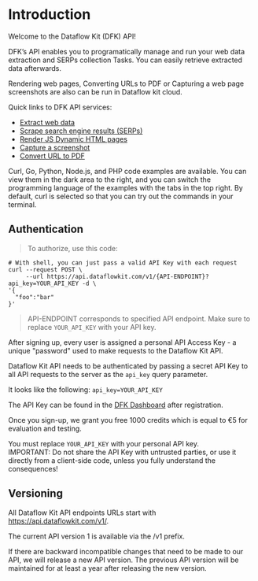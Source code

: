 # Introduction

Welcome to the Dataflow Kit (DFK) API! 

DFK’s API enables you to programatically manage and run your web data extraction and SERPs collection Tasks. You can easily retrieve extracted data afterwards. 

Rendering web pages, Converting URLs to PDF or Capturing a web page screenshots are also can be run in Dataflow kit cloud.

Quick links to DFK API services:

- [Extract web data](#extract-data-from-web)
- [Scrape search engine results (SERPs)](#extract-serps) 
- [Render JS Dynamic HTML pages](#fetch-html)  
- [Capture a screenshot](#take-a-screenshot)
- [Convert URL to PDF](#convert-files-to-pdf)

Curl, Go, Python, Node.js, and PHP code examples are available. You can view them in the dark area to the right, and you can switch the programming language of the examples with the tabs in the top right. By default, curl is selected so that you can try out the commands in your terminal.

## Authentication

> To authorize, use this code:

```shell
# With shell, you can just pass a valid API Key with each request
curl --request POST \
     --url https://api.dataflowkit.com/v1/{API-ENDPOINT}?api_key=YOUR_API_KEY -d \
'{
  "foo":"bar"
}'
```

>API-ENDPOINT corresponds to specified API endpoint. 
>Make sure to replace `YOUR_API_KEY` with your API key.

After signing up, every user is assigned a personal API Access Key - a unique "password" used to make requests to the Dataflow Kit API.

Dataflow Kit API needs to be authenticated by passing a secret API Key to all API requests to the server as the <code>api_key</code> query parameter. 

It looks like the following: 
`api_key=YOUR_API_KEY`

The API Key can be found in the [DFK Dashboard](https://account.dataflowkit.com) after registration. 

Once you sign-up, we grant you free 1000 credits which is equal to €5 for evaluation and testing.

<aside class="success">
You must replace <code>YOUR_API_KEY</code> with your personal API key.
</aside>

<aside class="warning">
IMPORTANT: Do not share the API Key with untrusted parties, or use it directly from a client-side code, unless you fully understand the consequences!
</aside>

## Versioning
All Dataflow Kit API endpoints URLs start with https://api.dataflowkit.com/v1/.

The current API version 1 is available via the /v1 prefix. 

If there are backward incompatible changes that need to be made to our API, we will release a new API version. The previous API version will be maintained for at least a year after releasing the new version.


